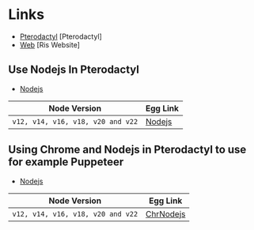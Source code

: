 # Links

- [Pterodactyl](https://pterodactyl.io) [Pterodactyl]
- [Web](https://risnt.my.id) [Ris Website]

## Use Nodejs In Pterodactyl

- [Nodejs](https://nodejs.org)

| Node Version                      | Egg Link          |
| --------------------------------- | ----------------- |
| `v12, v14, v16, v18, v20 and v22` | [Nodejs](/nodejs) |

## Using Chrome and Nodejs in Pterodactyl to use for example Puppeteer

- [Nodejs](https://nodejs.org)

| Node Version                      | Egg Link                |
| --------------------------------- | ----------------------- |
| `v12, v14, v16, v18, v20 and v22` | [ChrNodejs](/chnodejs) |
